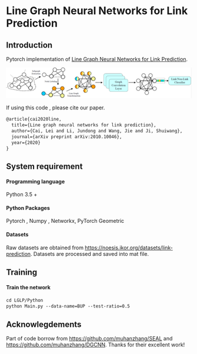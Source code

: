 # Line Graph Neural Networks for Link Prediction



## Introduction

Pytorch implementation of [Line Graph Neural Networks for Link Prediction](https://arxiv.org/pdf/2010.10046.pdf).

![model](./LGLP/Python/pipeline.png)

If using this code , please cite our paper.

```
@article{cai2020line,
  title={Line graph neural networks for link prediction},
  author={Cai, Lei and Li, Jundong and Wang, Jie and Ji, Shuiwang},
  journal={arXiv preprint arXiv:2010.10046},
  year={2020}
}
```

## System requirement

#### Programming language
Python 3.5 +

#### Python Packages
Pytorch , Numpy , Networkx, PyTorch Geometric

#### Datasets

Raw datasets are obtained from https://noesis.ikor.org/datasets/link-prediction. Datasets are processed and saved into mat file.

## Training 

#### Train the network

```
cd LGLP/Python
python Main.py --data-name=BUP --test-ratio=0.5
```


## Acknowlegdements

Part of code borrow from https://github.com/muhanzhang/SEAL and https://github.com/muhanzhang/DGCNN. Thanks for their excellent work!
